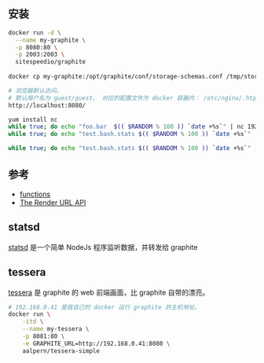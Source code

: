  

## 安装

```bash
docker run -d \
  --name my-graphite \
  -p 8080:80 \
  -p 2003:2003 \
  sitespeedio/graphite
  
docker cp my-graphite:/opt/graphite/conf/storage-schemas.conf /tmp/storage-schemas.conf

# 浏览器默认访问。
# 默认用户名为 guest/guest。 对应的配置文件为 docker 容器内： /etc/nginx/.htpasswd
http://localhost:8080/

yum install nc
while true; do echo "foo.bar  $(( $RANDOM % 100 )) `date +%s`" | nc 192.168.0.41 2003 ; sleep 1 ; done
while true; do echo "test.bash.stats $(( $RANDOM % 100 )) `date +%s`" | nc 192.168.0.41 2003 ; sleep 1 ; done

while true; do echo "test.bash.stats $(( $RANDOM % 100 )) `date +%s`" ;sleep 1 ;  done


```

## 参考 

* [functions](http://graphite.readthedocs.io/en/latest/functions.html)
* [The Render URL API](http://graphite.readthedocs.io/en/latest/render_api.html)


## statsd

[statsd](https://github.com/etsy/statsd) 是一个简单 NodeJs 程序监听数据，并转发给 graphite


## tessera

[tessera](https://github.com/tessera-metrics/tessera) 是 graphite 的 web 前端画面，比 graphite 自带的漂亮。


```bash
# 192.168.0.41 是我自己的 docker 运行 graphite 的主机地址。
docker run \
    -itd \
    --name my-tessera \
    -p 8081:80 \
    -e GRAPHITE_URL=http://192.168.0.41:8080 \
    aalpern/tessera-simple
```

